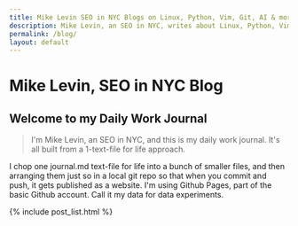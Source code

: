 ```yaml
---
title: Mike Levin SEO in NYC Blogs on Linux, Python, Vim, Git, AI & more
description: Mike Levin, an SEO in NYC, writes about Linux, Python, Vim, Git, AI in this Secret Daily Blog using NeoVim, Github Pages & Copilot
permalink: /blog/
layout: default
---
```


# Mike Levin, SEO in NYC Blog

## Welcome to my Daily Work Journal

> I'm Mike Levin, an SEO in NYC, and this is my daily work journal. It's all
> built from a 1-text-file for life approach.

I chop one journal.md text-file for life into a bunch of smaller files, and
then arranging them just so in a local git repo so that when you commit and
push, it gets published as a website. I'm using Github Pages, part of the basic
Github account. Call it my data for data experiments. 

{% include post_list.html %}

